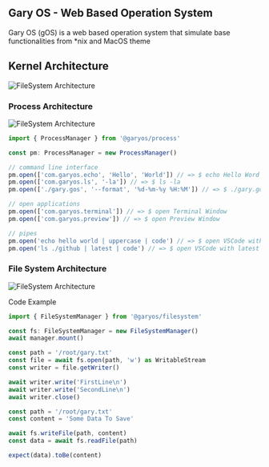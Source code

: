 ## Gary OS - Web Based Operation System

Gary OS (gOS) is a web based operation system that simulate base functionalities from *nix and MacOS theme

## Kernel Architecture

![FileSystem Architecture](https://docs.google.com/drawings/d/1pQMD4cKdM1GkHRSgBIBvwZN4SC0PEASshsUh-OwQZzs/export/svg)

### Process Architecture

![FileSystem Architecture](https://docs.google.com/drawings/d/1EliGOwXV4tWl2-ztheYHi1927YtWE5PrXNhkJXmn0PY/export/svg)

```ts
import { ProcessManager } from '@garyos/process'

const pm: ProcessManager = new ProcessManager()

// command line interface 
pm.open(['com.garyos.echo', 'Hello', 'World']) // => $ echo Hello Word
pm.open(['com.garyos.ls', '-la']) // => $ ls -la
pm.open(['./gary.gos', '--format', '%d-%m-%y %H:%M']) // => $ ./gary.gos --format "%d-%m-%y %H:%M"

// open applications
pm.open(['com.garyos.terminal']) // => $ open Terminal Window
pm.open(['com.garyos.preview']) // => $ open Preview Window

// pipes
pm.open('echo hello world | uppercase | code') // => $ open VSCode with (echo hello world | uppercase = 'HELLO WORLD')
pm.open('ls ./github | latest | code') // => $ open VSCode with latest Repository of GitHub
```

### File System Architecture

![FileSystem Architecture](https://docs.google.com/drawings/d/1MmX5D0Ub24ifzQzs3tWR7nqnjXTo3f-xdEh9DQjLWk0/export/svg)

Code Example

```ts
import { FileSystemManager } from '@garyos/filesystem'

const fs: FileSystemManager = new FileSystemManager()
await manager.mount()
```

```ts
const path = '/root/gary.txt'
const file = await fs.open(path, 'w') as WritableStream
const writer = file.getWriter()

await writer.write('FirstLine\n')
await writer.write('SecondLine\n')
await writer.close()
```

```ts
const path = '/root/gary.txt'
const content = 'Some Data To Save'

await fs.writeFile(path, content)
const data = await fs.readFile(path)

expect(data).toBe(content)
```

